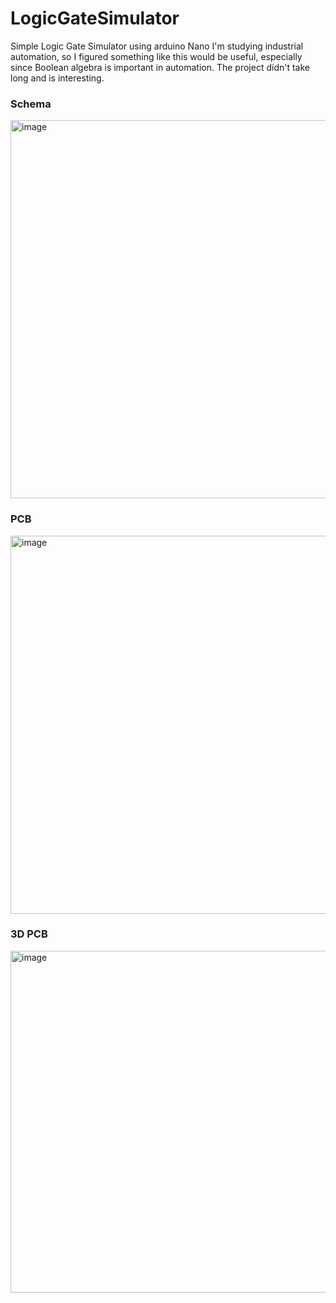 # LogicGateSimulator
Simple Logic Gate Simulator using arduino Nano
I'm studying industrial automation, so I figured something like this would be useful, especially since Boolean algebra is important in automation. The project didn't take long and is interesting.




### Schema
<img width="1000" height="605" alt="image" src="https://github.com/user-attachments/assets/436fd32e-2f64-4ece-b9b3-da4dc41ded12" />

### PCB
<img width="943" height="605" alt="image" src="https://github.com/user-attachments/assets/61f5a555-9124-406c-a102-43e0f55dcd0d" />


### 3D PCB
<img width="748" height="547" alt="image" src="https://github.com/user-attachments/assets/554f4800-22ab-4812-938a-0491694ac8be" />

